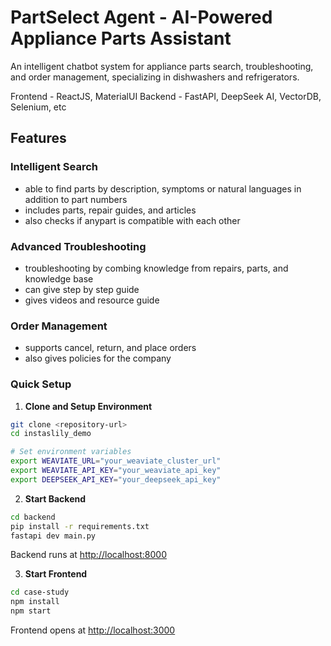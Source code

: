 # PartSelect Agent - AI-Powered Appliance Parts Assistant

An intelligent chatbot system for appliance parts search, troubleshooting, and order management, specializing in dishwashers and refrigerators. 

Frontend - ReactJS, MaterialUI
Backend - FastAPI, DeepSeek AI, VectorDB, Selenium, etc

## Features

### **Intelligent Search**
- able to find parts by description, symptoms or natural languages in addition to part numbers
- includes parts, repair guides, and articles 
- also checks if anypart is compatible with each other


### **Advanced Troubleshooting**
- troubleshooting by combing knowledge from repairs, parts, and knowledge base 
- can give step by step guide
- gives videos and resource guide 

### **Order Management**
- supports cancel, return, and place orders
- also gives policies for the company


### Quick Setup

1. **Clone and Setup Environment**
```bash
git clone <repository-url>
cd instaslily_demo

# Set environment variables
export WEAVIATE_URL="your_weaviate_cluster_url"
export WEAVIATE_API_KEY="your_weaviate_api_key" 
export DEEPSEEK_API_KEY="your_deepseek_api_key"
```

2. **Start Backend**
```bash
cd backend
pip install -r requirements.txt
fastapi dev main.py
```
Backend runs at [http://localhost:8000](http://localhost:8000)

3. **Start Frontend**
```bash
cd case-study
npm install
npm start
```
Frontend opens at [http://localhost:3000](http://localhost:3000)


